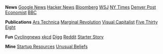 
**News**
[Google News](https://news.google.com)
[Hacker News](https://news.ycombinator.com/)
[Bloomberg](https://www.bloomberg.com/)
[WSJ](https://www.wsj.com/)
[NY Times](https://www.nytimes.com/)
[Denver Post](https://www.denverpost.com/)
[Economist](https://www.economist.com/)
[BBC](https://www.bbc.com/)

**Publications**
[Ars Technica](https://arstechnica.com/)
[Marginal Revolution](https://marginalrevolution.com/)
[Visual Capitalist](https://www.visualcapitalist.com/)
[Five Thirty Eight](https://fivethirtyeight.com/)

**Fun**
[Cyclingnews](https://www.cyclingnews.com/)
[xkcd](https://xkcd.com/)
[Digg](https://digg.com/)
[Reddit](https://www.reddit.com/)
[Starter Story](https://www.starterstory.com/)

**Mine**
[Startup Resources](/stack)
[Unusual Beliefs](/unusual-beliefs)


<!--
## News
- [Google News](https://news.google.com)
- [Hacker News](https://news.ycombinator.com/)
- [Bloomberg](https://www.bloomberg.com/)
- [WSJ](https://www.wsj.com/)
- [NY Times](https://www.nytimes.com/)
- [Denver Post](https://www.denverpost.com/)
- [Economist](https://www.economist.com/)
- [BBC](https://www.bbc.com/)

## Publications
- [Ars Technica](https://arstechnica.com/)
- [Marginal Revolution](https://marginalrevolution.com/)
- [Visual Capitalist](https://www.visualcapitalist.com/)
- [Five Thirty Eight](https://fivethirtyeight.com/)

## Fun
- [Cyclingnews](https://www.cyclingnews.com/)
- [xkcd](https://xkcd.com/)
- [Digg](https://digg.com/)
- [Reddit](https://www.reddit.com/)
-->


<!--
| News | Publications | Fun |
| --- | --- | --- |
| [Google News](https://news.google.com) | [Ars Technica](https://arstechnica.com/) | [Cyclingnews](https://www.cyclingnews.com/) |
| [Hacker News](https://news.ycombinator.com/) | [Marginal Revolution](https://marginalrevolution.com/) | [xkcd](https://xkcd.com/) |
-->

